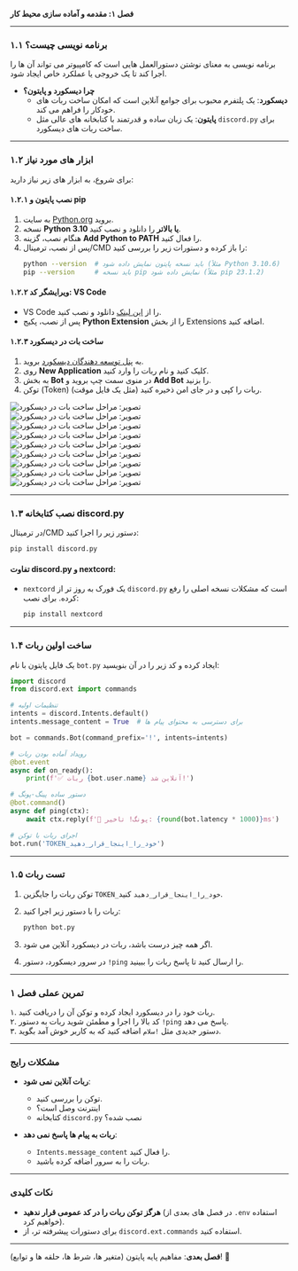 **فصل ۱: مقدمه و آماده سازی محیط کار**  

---

### **۱.۱ برنامه نویسی چیست؟**  
برنامه نویسی به معنای نوشتن دستورالعمل هایی است که کامپیوتر می تواند آن ها را اجرا کند تا یک خروجی یا عملکرد خاص ایجاد شود.  
- **چرا دیسکورد و پایتون؟**  
  - **دیسکورد**: یک پلتفرم محبوب برای جوامع آنلاین است که امکان ساخت ربات های خودکار را فراهم می کند.  
  - **پایتون**: یک زبان ساده و قدرتمند با کتابخانه های عالی مثل `discord.py` برای ساخت ربات های دیسکورد.  

---

### **۱.۲ ابزار های مورد نیاز**  
برای شروع، به ابزار های زیر نیاز دارید:  

#### **۱.۲.۱ نصب پایتون و pip**  
1. به سایت [Python.org](https://www.python.org) بروید.  
2. نسخه **Python 3.10 یا بالاتر** را دانلود و نصب کنید.  
3. هنگام نصب، گزینه **Add Python to PATH** را فعال کنید.  
4. پس از نصب، ترمینال/CMD را باز کرده و دستورات زیر را بررسی کنید:  
   ```bash
   python --version  # باید نسخه پایتون نمایش داده شود (مثلاً Python 3.10.6)
   pip --version     # باید نسخه pip نمایش داده شود (مثلاً pip 23.1.2)
   ```

#### **۱.۲.۲ ویرایشگر کد: VS Code**  
- VS Code را از [این لینک](https://code.visualstudio.com) دانلود و نصب کنید.  
- پس از نصب، پکیج **Python Extension** را از بخش Extensions اضافه کنید.  

#### **۱.۲.۳ ساخت بات در دیسکورد**  
1. به [پنل توسعه دهندگان دیسکورد](https://discord.com/developers/applications) بروید.  
2. روی **New Application** کلیک کنید و نام ربات را وارد کنید.  
3. به بخش **Bot** در منوی سمت چپ بروید و **Add Bot** را بزنید.  
4. توکن (Token) ربات را کپی و در جای امن ذخیره کنید (مثل یک فایل موقت).  

![تصویر: مراحل ساخت بات در دیسکورد](../../images/creating-discord-bot-step-1.png)  
![تصویر: مراحل ساخت بات در دیسکورد](../../images/creating-discord-bot-step-2.png)  
![تصویر: مراحل ساخت بات در دیسکورد](../../images/creating-discord-bot-step-3.png)  
![تصویر: مراحل ساخت بات در دیسکورد](../../images/creating-discord-bot-step-4.png)  
![تصویر: مراحل ساخت بات در دیسکورد](../../images/creating-discord-bot-step-5.png)  
![تصویر: مراحل ساخت بات در دیسکورد](../../images/creating-discord-bot-step-6.png)  
![تصویر: مراحل ساخت بات در دیسکورد](../../images/creating-discord-bot-step-7.png)  
![تصویر: مراحل ساخت بات در دیسکورد](../../images/creating-discord-bot-step-8.png)  
![تصویر: مراحل ساخت بات در دیسکورد](../../images/creating-discord-bot-step-9.png)  

---

### **۱.۳ نصب کتابخانه discord.py**  
در ترمینال/CMD دستور زیر را اجرا کنید:  
```bash
pip install discord.py
```

#### **تفاوت discord.py و nextcord**:  
- `nextcord` یک فورک به روز تر از `discord.py` است که مشکلات نسخه اصلی را رفع کرده. برای نصب:  
  
  ```bash
  pip install nextcord
  ```

---

### **۱.۴ ساخت اولین ربات**  
یک فایل پایتون با نام `bot.py` ایجاد کرده و کد زیر را در آن بنویسید:  

```python
import discord
from discord.ext import commands

# تنظیمات اولیه
intents = discord.Intents.default()
intents.message_content = True  # برای دسترسی به محتوای پیام ها

bot = commands.Bot(command_prefix='!', intents=intents)

# رویداد آماده بودن ربات
@bot.event
async def on_ready():
    print(f'✅ ربات {bot.user.name} آنلاین شد!')

# دستور ساده پینگ-پونگ
@bot.command()
async def ping(ctx):
    await ctx.reply(f'🏓 پونگ! تاخیر: {round(bot.latency * 1000)}ms')

# اجرای ربات با توکن
bot.run('TOKEN_خود_را_اینجا_قرار_دهید')
```

---

### **۱.۵ تست ربات**  
1. توکن ربات را جایگزین `TOKEN_خود_را_اینجا_قرار_دهید` کنید.  
2. ربات را با دستور زیر اجرا کنید:  
  
   ```bash
   python bot.py
   ```  
3. اگر همه چیز درست باشد، ربات در دیسکورد آنلاین می شود.  
4. در سرور دیسکورد، دستور `!ping` را ارسال کنید تا پاسخ ربات را ببینید.  

---

### **تمرین عملی فصل ۱**  
۱. ربات خود را در دیسکورد ایجاد کرده و توکن آن را دریافت کنید.  
۲. کد بالا را اجرا و مطمئن شوید ربات به دستور `!ping` پاسخ می دهد.  
۳. دستور جدیدی مثل `!سلام` اضافه کنید که به کاربر خوش آمد بگوید.  

---

### **مشکلات رایج**  
- **ربات آنلاین نمی شود**:  
  - توکن را بررسی کنید.  
  - اینترنت وصل است؟  
  - کتابخانه `discord.py` نصب شده؟  
  
- **ربات به پیام ها پاسخ نمی دهد**:  
  - `Intents.message_content` را فعال کنید.  
  - ربات را به سرور اضافه کرده باشید.  

---

### **نکات کلیدی**  
- **هرگز توکن ربات را در کد عمومی قرار ندهید** (در فصل های بعدی از `.env` استفاده خواهیم کرد).  
- برای دستورات پیشرفته تر، از `discord.ext.commands` استفاده کنید.  

---

**فصل بعدی**: مفاهیم پایه پایتون (متغیر ها، شرط ها، حلقه ها و توابع)! 🐍